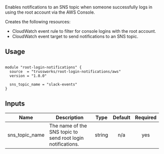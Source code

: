 <!-- BEGINNING OF PRE-COMMIT-TERRAFORM DOCS HOOK -->
Enables notifications to an SNS topic when someone successfully logs in using the root account via the AWS Console.

Creates the following resources:

* CloudWatch event rule to filter for console logins with the root account.
* CloudWatch event target to send notifications to an SNS topic.

## Usage

```hcl

module "root-login-notifications" {
  source  = "trussworks/root-login-notifications/aws"
  version = "1.0.0"

  sns_topic_name = "slack-events"
}
```

## Inputs

| Name | Description | Type | Default | Required |
|------|-------------|:----:|:-----:|:-----:|
| sns\_topic\_name | The name of the SNS topic to send root login notifications. | string | n/a | yes |

<!-- END OF PRE-COMMIT-TERRAFORM DOCS HOOK -->
